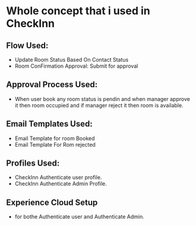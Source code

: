 # Whole concept that i used in CheckInn

## Flow Used:
- Update Room Status Based On Contact Status
- Room ConFirmation Approval: Submit for approval

## Approval Process Used:
- When user book any room status is pendin and when manager approve it then room occupied and if manager reject it then room is available.

## Email Templates Used: 
- Email Template for room Booked
- Email Template For Rom rejected

## Profiles Used:
- CheckInn Authenticate user profile.
- CheckInn Authenticate Admin Profile.

## Experience Cloud Setup
- for bothe Authenticate user and Authenticate Admin.




